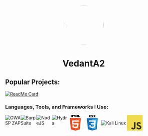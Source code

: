 <p align="center">
    <img style="border-radius: 100px" width="128" height="128" src="https://images-na.ssl-images-amazon.com/images/I/617XW8TcTlL._SL1090_.jpg">
</p>
<h1 align="center">VedantA2</h1>


## Popular Projects:
[![ReadMe Card](https://github-readme-stats.vercel.app/api/pin/?username=vedanta2&repo=Gats-SkinPack)](https://github.com/VedantA2/Gats-SkinPack)


### Languages, Tools, and Frameworks I Use:

<img align="center" alt="HTML5" width="50px" src="https://raw.githubusercontent.com/github/explore/80688e429a7d4ef2fca1e82350fe8e3517d3494d/topics/html/html.png" />
<img align="center" alt="CSS3" width="50px" src="https://raw.githubusercontent.com/github/explore/80688e429a7d4ef2fca1e82350fe8e3517d3494d/topics/css/css.png" />
<img align="center" alt="Kali Linux" width="50px" src="https://upload.wikimedia.org/wikipedia/commons/thumb/4/4b/Kali_Linux_2.0_wordmark.svg/1200px-Kali_Linux_2.0_wordmark.svg.png" />
<img align="center" alt="JavaScript" width="50px" src="https://raw.githubusercontent.com/github/explore/80688e429a7d4ef2fca1e82350fe8e3517d3494d/topics/javascript/javascript.png" />
<img align="left" alt="OWASP ZAP" width="50px" src="https://logos.bugcrowdusercontent.com/logos/2376/fdfa/651b17be/051e0245d787d1f71246d515e88a8564_zap256x256-oversize.png" />
<img align="left" alt="BurpSuite" width="50px" src="https://www.kali.org/wp-content/uploads/2015/05/burpsuite.png" />
<img align="left" alt="NodeJS" width="50px" src="https://cdn.freebiesupply.com/logos/thumbs/2x/nodejs-1-logo.png" />
<img align="left" alt="Hydra" width="50px" src="https://www.kali.org/wp-content/uploads/2015/05/hydra.png" />
